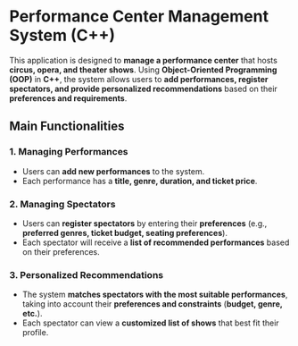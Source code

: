 # **Performance Center Management System (C++)**  

This application is designed to **manage a performance center** that hosts **circus, opera, and theater shows**. Using **Object-Oriented Programming (OOP)** in **C++**, the system allows users to **add performances, register spectators, and provide personalized recommendations** based on their **preferences and requirements**.  

## **Main Functionalities**  

### **1. Managing Performances**  
- Users can **add new performances** to the system.  
- Each performance has a **title, genre, duration, and ticket price**.  

### **2. Managing Spectators**  
- Users can **register spectators** by entering their **preferences** (e.g., **preferred genres, ticket budget, seating preferences**).  
- Each spectator will receive a **list of recommended performances** based on their preferences.  

### **3. Personalized Recommendations**  
- The system **matches spectators with the most suitable performances**, taking into account their **preferences and constraints** (**budget, genre, etc.**).  
- Each spectator can view a **customized list of shows** that best fit their profile.  
